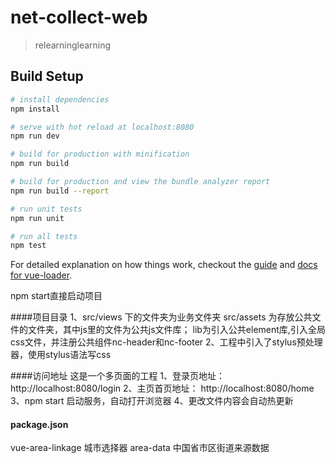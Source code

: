 # net-collect-web

> relearninglearning

## Build Setup

``` bash
# install dependencies
npm install

# serve with hot reload at localhost:8080
npm run dev

# build for production with minification
npm run build

# build for production and view the bundle analyzer report
npm run build --report

# run unit tests
npm run unit

# run all tests
npm test
```
For detailed explanation on how things work, checkout the [guide](http://vuejs-templates.github.io/webpack/) and [docs for vue-loader](http://vuejs.github.io/vue-loader).

npm start直接启动项目

####项目目录
1、src/views 下的文件夹为业务文件夹
 src/assets 为存放公共文件的文件夹，其中js里的文件为公共js文件库；
 lib为引入公共element库,引入全局css文件，并注册公共组件nc-header和nc-footer
2、工程中引入了stylus预处理器，使用stylus语法写css

####访问地址
 这是一个多页面的工程
1、登录页地址：http://localhost:8080/login
2、主页首页地址： http://localhost:8080/home
3、npm start 启动服务，自动打开浏览器
4、更改文件内容会自动热更新

#### package.json
vue-area-linkage 城市选择器
area-data 中国省市区街道来源数据
